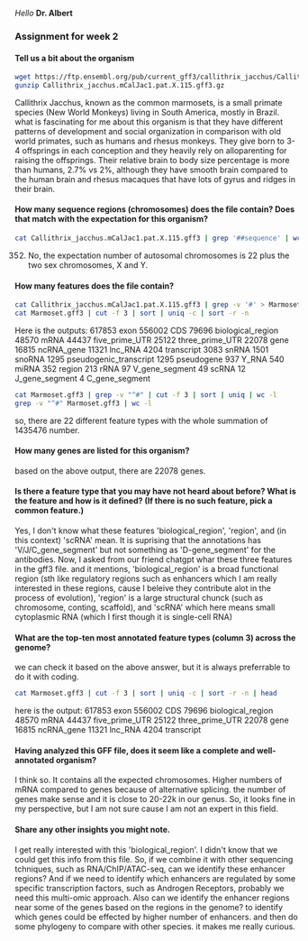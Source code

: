 *Hello* **Dr. Albert**

### Assignment for week 2

#### Tell us a bit about the organism
```bash
wget https://ftp.ensembl.org/pub/current_gff3/callithrix_jacchus/Callithrix_jacchus.mCalJac1.pat.X.115.gff3.gz
gunzip Callithrix_jacchus.mCalJac1.pat.X.115.gff3.gz
```
Callithrix Jacchus, known as the common marmosets, is a small primate species (New World Monkeys) living in South America, mostly in Brazil. what is fascinating for me about this organism is that they have different patterns of development and social organization in comparison with old world primates, such as humans and rhesus monkeys. They give born to 3-4 offsprings in each conception and they heavily rely on alloparenting for raising the offsprings. Their relative brain to body size percentage is more than humans, 2.7% vs 2%, although they have smooth brain compared to the human brain and rhesus macaques that have lots of gyrus and ridges in their brain.

#### How many sequence regions (chromosomes) does the file contain? Does that match with the expectation for this organism?
```bash
cat Callithrix_jacchus.mCalJac1.pat.X.115.gff3 | grep '##sequence' | wc -l
```
352. No, the expectation number of autosomal chromosomes is 22 plus the two sex chromosomes, X and Y. 

#### How many features does the file contain?
```bash
cat Callithrix_jacchus.mCalJac1.pat.X.115.gff3 | grep -v '#' > Marmoset.gff3 #remove everything that starts with a comment to filter it to regions that do not contain the number sign
cat Marmoset.gff3 | cut -f 3 | sort | uniq -c | sort -r -n
```
Here is the outputs:
617853 exon
556002 CDS
79696 biological_region
48570 mRNA
44437 five_prime_UTR
25122 three_prime_UTR
22078 gene
16815 ncRNA_gene
11321 lnc_RNA
4204 transcript
3083 snRNA
1501 snoRNA
1295 pseudogenic_transcript
1295 pseudogene
937 Y_RNA
540 miRNA
352 region
213 rRNA
97 V_gene_segment
49 scRNA
12 J_gene_segment
4 C_gene_segment
```bash
cat Marmoset.gff3 | grep -v "^#" | cut -f 3 | sort | uniq | wc -l
grep -v "^#" Marmoset.gff3 | wc -l
```
so, there are 22 different feature types with the whole summation of 1435476 number.

#### How many genes are listed for this organism?
based on the above output, there are 22078 genes.

#### Is there a feature type that you may have not heard about before? What is the feature and how is it defined? (If there is no such feature, pick a common feature.)

Yes, I don't know what these features 'biological_region', 'region', and (in this context) 'scRNA' mean. It is suprising that the annotations has 'V/J/C_gene_segment' but not something as 'D-gene_segment' for the antibodies. Now, I asked from our friend chatgpt whar these three features in the gff3 file. and it mentions, 'biological_region' is a broad functional region (sth like regulatory regions such as enhancers which I am really interested in these regions, cause I beleive they contribute alot in the process of evolution), 'region' is a large structural chunck (such as chromosome, conting, scaffold), and 'scRNA' which here means small cytoplasmic RNA (which I first though it is single-cell RNA)

#### What are the top-ten most annotated feature types (column 3) across the genome?
we can check it based on the above answer, but it is always preferrable to do it with coding.
```bash
cat Marmoset.gff3 | cut -f 3 | sort | uniq -c | sort -r -n | head
```
here is the output:
617853 exon
556002 CDS
79696 biological_region
48570 mRNA
44437 five_prime_UTR
25122 three_prime_UTR
22078 gene
16815 ncRNA_gene
11321 lnc_RNA
4204 transcript

#### Having analyzed this GFF file, does it seem like a complete and well-annotated organism?
I think so. It contains all the expected chromosomes. Higher numbers of mRNA compared to genes because of alternative splicing. the number of genes make sense and it is close to 20-22k in our genus. So, it looks fine in my perspective, but I am not sure cause I am not an expert in this field.

#### Share any other insights you might note.
I get really interested with this 'biological_region'. I didn't know that we could get this info from this file. So, if we combine it with other sequencing tchniques, such as RNA/ChIP/ATAC-seq, can we identify these enhancer regions? And if we need to identify which enhancers are regulated by some specific transcription factors, such as Androgen Receptors, probably we need this multi-omic approach. Also can we identify the enhancer regions near some of the genes based on the regions in the genome? to identify which genes could be effected by higher number of enhancers. and then do some phylogeny to compare with other species. it makes me really curious.